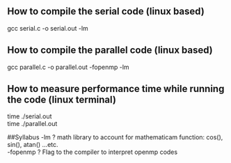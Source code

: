 ## How to compile the serial code (linux based)
gcc serial.c -o serial.out -lm

## How to compile the parallel code (linux based)
gcc parallel.c -o parallel.out -fopenmp -lm

## How to measure performance time while running the code (linux terminal)
time ./serial.out  
time ./parallel.out
 
 
##Syllabus
-lm ? math library to account for mathematicam function: cos(), sin(), atan() ...etc.  
-fopenmp ? Flag to the compiler to interpret openmp codes
